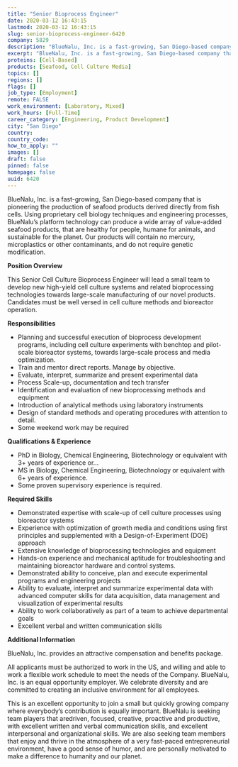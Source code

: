 ```yaml
---
title: "Senior Bioprocess Engineer"
date: 2020-03-12 16:43:15
lastmod: 2020-03-12 16:43:15
slug: senior-bioprocess-engineer-6420
company: 5829
description: "BlueNalu, Inc. is a fast-growing, San Diego-based company that is pioneering the production of seafood products derived directly from fish cells. Using proprietary cell biology techniques and engineering processes, BlueNalu’s platform technology can produce a wide array of value-added seafood products, that are healthy for people, humane for animals, and sustainable for the planet. Our products will contain no mercury, microplastics or other contaminants, and do not require genetic modification.Position Overview"
excerpt: "BlueNalu, Inc. is a fast-growing, San Diego-based company that is pioneering the production of seafood products derived directly from fish cells. Using proprietary cell biology techniques and engineering processes, BlueNalu’s platform technology can produce a wide array of value-added seafood products, that are healthy for people, humane for animals, and sustainable for the planet. Our products will contain no mercury, microplastics or other contaminants, and do not require genetic modification.Position Overview"
proteins: [Cell-Based]
products: [Seafood, Cell Culture Media]
topics: []
regions: []
flags: []
job_type: [Employment]
remote: FALSE
work_environment: [Laboratory, Mixed]
work_hours: [Full-Time]
career_category: [Engineering, Product Development]
city: "San Diego"
country: 
country_code: 
how_to_apply: ""
images: []
draft: false
pinned: false
homepage: false
uuid: 6420
---
```

<p>BlueNalu, Inc. is a fast-growing, San Diego-based company that is pioneering the production of seafood products derived directly from fish cells. Using proprietary cell biology techniques and engineering processes, BlueNalu’s platform technology can produce a wide array of value-added seafood products, that are healthy for people, humane for animals, and sustainable for the planet. Our products will contain no mercury, microplastics or other contaminants, and do not require genetic modification.</p>
<p><strong>Position Overview</strong></p>
<p>This Senior Cell Culture Bioprocess Engineer will lead a small team to develop new high-yield cell culture systems and related bioprocessing technologies towards large-scale manufacturing of our novel products. Candidates must be well versed in cell culture methods and bioreactor operation.</p>
<p><strong>Responsibilities</strong></p>
<ul>
<li>Planning and successful execution of bioprocess development programs, including cell culture experiments with benchtop and pilot-scale bioreactor systems, towards large-scale process and media optimization.</li>
<li>Train and mentor direct reports. Manage by objective.</li>
<li>Evaluate, interpret, summarize and present experimental data</li>
<li>Process Scale-up, documentation and tech transfer</li>
<li>Identification and evaluation of new bioprocessing methods and equipment</li>
<li>Introduction of analytical methods using laboratory instruments</li>
<li>Design of standard methods and operating procedures with attention to detail.</li>
<li>Some weekend work may be required</li>
</ul>
<p><strong>Qualifications & Experience</strong></p>
<ul>
<li>PhD in Biology, Chemical Engineering, Biotechnology or equivalent with 3+ years of experience or…</li>
<li>MS in Biology, Chemical Engineering, Biotechnology or equivalent with 6+ years of experience.</li>
<li>Some proven supervisory experience is required.</li>
</ul>
<p><strong>Required Skills</strong></p>
<ul>
<li>Demonstrated expertise with scale-up of cell culture processes using bioreactor systems</li>
<li>Experience with optimization of growth media and conditions using first principles and supplemented with a Design-of-Experiment (DOE) approach</li>
<li>Extensive knowledge of bioprocessing technologies and equipment</li>
<li>Hands-on experience and mechanical aptitude for troubleshooting and maintaining bioreactor hardware and control systems.</li>
<li>Demonstrated ability to conceive, plan and execute experimental programs and engineering projects</li>
<li>Ability to evaluate, interpret and summarize experimental data with advanced computer skills for data acquisition, data management and visualization of experimental results</li>
<li>Ability to work collaboratively as part of a team to achieve departmental goals</li>
<li>Excellent verbal and written communication skills</li>
</ul>
<p><strong>Additional Information</strong></p>
<p>BlueNalu, Inc. provides an attractive compensation and benefits package.</p>
<p>All applicants must be authorized to work in the US, and willing and able to work a flexible work schedule to meet the needs of the Company. BlueNalu, Inc. is an equal opportunity employer. We celebrate diversity and are committed to creating an inclusive environment for all employees.</p>
<p>This is an excellent opportunity to join a small but quickly growing company where everybody’s contribution is equally important. BlueNalu is seeking team players that aredriven, focused, creative, proactive and productive, with excellent written and verbal communication skills, and excellent interpersonal and organizational skills. We are also seeking team members that enjoy and thrive in the atmosphere of a very fast-paced entrepreneurial environment, have a good sense of humor, and are personally motivated to make a difference to humanity and our planet.</p>
